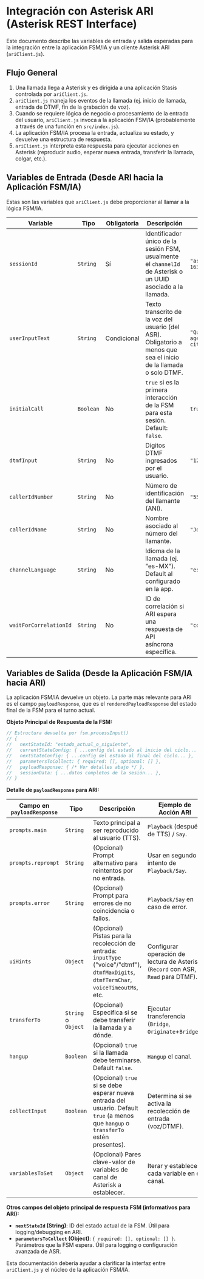 # Integración con Asterisk ARI (Asterisk REST Interface)

Este documento describe las variables de entrada y salida esperadas para la integración entre la aplicación FSM/IA y un cliente Asterisk ARI (`ariClient.js`).

## Flujo General

1.  Una llamada llega a Asterisk y es dirigida a una aplicación Stasis controlada por `ariClient.js`.
2.  `ariClient.js` maneja los eventos de la llamada (ej. inicio de llamada, entrada de DTMF, fin de la grabación de voz).
3.  Cuando se requiere lógica de negocio o procesamiento de la entrada del usuario, `ariClient.js` invoca a la aplicación FSM/IA (probablemente a través de una función en `src/index.js`).
4.  La aplicación FSM/IA procesa la entrada, actualiza su estado, y devuelve una estructura de respuesta.
5.  `ariClient.js` interpreta esta respuesta para ejecutar acciones en Asterisk (reproducir audio, esperar nueva entrada, transferir la llamada, colgar, etc.).

## Variables de Entrada (Desde ARI hacia la Aplicación FSM/IA)

Estas son las variables que `ariClient.js` debe proporcionar al llamar a la lógica FSM/IA.

| Variable                | Tipo      | Obligatoria | Descripción                                                                                                | Ejemplo                                   |
| ----------------------- | --------- | ----------- | ---------------------------------------------------------------------------------------------------------- | ----------------------------------------- |
| `sessionId`             | `String`  | Sí          | Identificador único de la sesión FSM, usualmente el `channelId` de Asterisk o un UUID asociado a la llamada. | `"asterisk-163948392.123"`                |
| `userInputText`         | `String`  | Condicional | Texto transcrito de la voz del usuario (del ASR). Obligatorio a menos que sea el inicio de la llamada o solo DTMF. | `"Quiero agendar una cita."`              |
| `initialCall`           | `Boolean` | No          | `true` si es la primera interacción de la FSM para esta sesión. Default: `false`.                           | `true`                                    |
| `dtmfInput`             | `String`  | No          | Dígitos DTMF ingresados por el usuario.                                                                    | `"1234#"`                                 |
| `callerIdNumber`        | `String`  | No          | Número de identificación del llamante (ANI).                                                               | `"5551234567"`                            |
| `callerIdName`          | `String`  | No          | Nombre asociado al número del llamante.                                                                    | `"John Doe"`                              |
| `channelLanguage`       | `String`  | No          | Idioma de la llamada (ej. "es-MX"). Default al configurado en la app.                                      | `"es-MX"`                                 |
| `waitForCorrelationId`  | `String`  | No          | ID de correlación si ARI espera una respuesta de API asíncrona específica.                                 | `"corr789xyz"`                            |

## Variables de Salida (Desde la Aplicación FSM/IA hacia ARI)

La aplicación FSM/IA devuelve un objeto. La parte más relevante para ARI es el campo `payloadResponse`, que es el `renderedPayloadResponse` del estado final de la FSM para el turno actual.

**Objeto Principal de Respuesta de la FSM:**
```javascript
// Estructura devuelta por fsm.processInput()
// {
//   nextStateId: "estado_actual_o_siguiente",
//   currentStateConfig: { ...config del estado al inicio del ciclo... },
//   nextStateConfig: { ...config del estado al final del ciclo... },
//   parametersToCollect: { required: [], optional: [] },
//   payloadResponse: { /* Ver detalles abajo */ },
//   sessionData: { ...datos completos de la sesión... },
// }
```

**Detalle de `payloadResponse` para ARI:**

| Campo en `payloadResponse` | Tipo     | Descripción                                                                                                                               | Ejemplo de Acción ARI                                                                                                |
| -------------------------- | -------- | ----------------------------------------------------------------------------------------------------------------------------------------- | -------------------------------------------------------------------------------------------------------------------- |
| `prompts.main`             | `String` | Texto principal a ser reproducido al usuario (TTS).                                                                                       | `Playback` (después de TTS) / `Say`.                                                                                 |
| `prompts.reprompt`         | `String` | (Opcional) Prompt alternativo para reintentos por no entrada.                                                                             | Usar en segundo intento de `Playback/Say`.                                                                           |
| `prompts.error`            | `String` | (Opcional) Prompt para errores de no coincidencia o fallos.                                                                               | `Playback/Say` en caso de error.                                                                                     |
| `uiHints`                  | `Object` | (Opcional) Pistas para la recolección de entrada: `inputType` ("voice"/"dtmf"), `dtmfMaxDigits`, `dtmfTermChar`, `voiceTimeoutMs`, etc.     | Configurar operación de lectura de Asterisk (`Record` con ASR, `Read` para DTMF).                                      |
| `transferTo`               | `String` o `Object` | (Opcional) Especifica si se debe transferir la llamada y a dónde.                                                                         | Ejecutar transferencia (`Bridge`, `Originate`+`Bridge`).                                                             |
| `hangup`                   | `Boolean`| (Opcional) `true` si la llamada debe terminarse. Default `false`.                                                                         | `Hangup` el canal.                                                                                                   |
| `collectInput`             | `Boolean`| (Opcional) `true` si se debe esperar nueva entrada del usuario. Default `true` (a menos que `hangup` o `transferTo` estén presentes).     | Determina si se activa la recolección de entrada (voz/DTMF).                                                         |
| `variablesToSet`           | `Object` | (Opcional) Pares clave-valor de variables de canal de Asterisk a establecer.                                                              | Iterar y establecer cada variable en el canal.                                                                       |

**Otros campos del objeto principal de respuesta FSM (informativos para ARI):**

*   **`nextStateId` (String)**: ID del estado actual de la FSM. Útil para logging/debugging en ARI.
*   **`parametersToCollect` (Object)**: `{ required: [], optional: [] }`. Parámetros que la FSM espera. Útil para logging o configuración avanzada de ASR.

Esta documentación debería ayudar a clarificar la interfaz entre `ariClient.js` y el núcleo de la aplicación FSM/IA.
